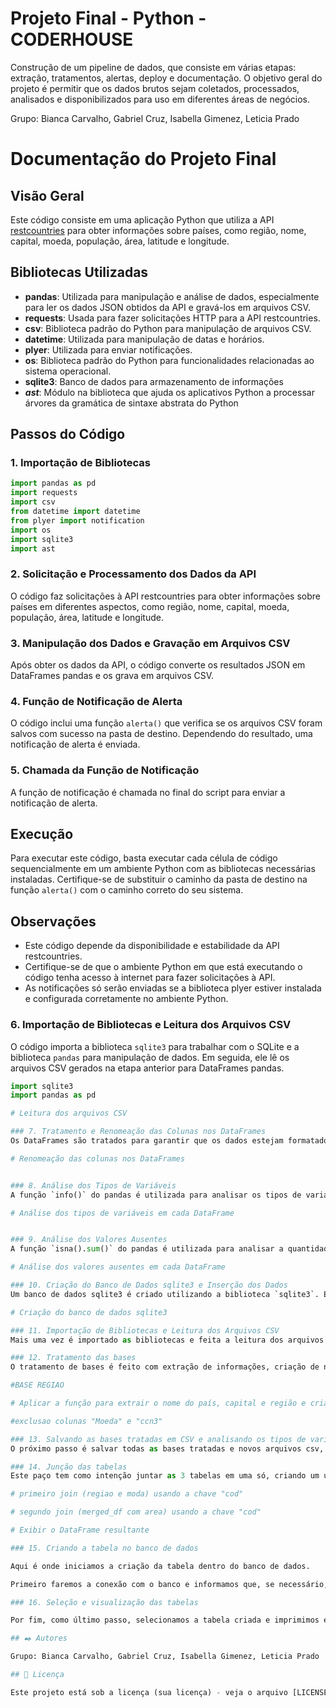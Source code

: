 # Projeto Final - Python - CODERHOUSE
Construção de um pipeline de dados, que consiste em várias etapas: extração, tratamentos, alertas, deploy e documentação.  O objetivo geral do projeto é permitir que os dados brutos sejam coletados, processados, analisados e disponibilizados para uso em diferentes áreas de negócios.

Grupo: Bianca Carvalho, Gabriel Cruz, Isabella Gimenez, Leticia Prado

# Documentação do Projeto Final

## Visão Geral
Este código consiste em uma aplicação Python que utiliza a API [restcountries](https://restcountries.com/) para obter informações sobre países, como região, nome, capital, moeda, população, área, latitude e longitude. 

## Bibliotecas Utilizadas
- **pandas**: Utilizada para manipulação e análise de dados, especialmente para ler os dados JSON obtidos da API e gravá-los em arquivos CSV.
- **requests**: Usada para fazer solicitações HTTP para a API restcountries.
- **csv**: Biblioteca padrão do Python para manipulação de arquivos CSV.
- **datetime**: Utilizada para manipulação de datas e horários.
- **plyer**: Utilizada para enviar notificações.
- **os**: Biblioteca padrão do Python para funcionalidades relacionadas ao sistema operacional.
- **sqlite3**: Banco de dados para armazenamento de informações
- ***ast***: Módulo na biblioteca que ajuda os aplicativos Python a processar árvores da gramática de sintaxe abstrata do Python

## Passos do Código

### 1. Importação de Bibliotecas
```python
import pandas as pd
import requests
import csv
from datetime import datetime
from plyer import notification
import os
import sqlite3
import ast
```

### 2. Solicitação e Processamento dos Dados da API
O código faz solicitações à API restcountries para obter informações sobre países em diferentes aspectos, como região, nome, capital, moeda, população, área, latitude e longitude.

### 3. Manipulação dos Dados e Gravação em Arquivos CSV
Após obter os dados da API, o código converte os resultados JSON em DataFrames pandas e os grava em arquivos CSV.

### 4. Função de Notificação de Alerta
O código inclui uma função `alerta()` que verifica se os arquivos CSV foram salvos com sucesso na pasta de destino. Dependendo do resultado, uma notificação de alerta é enviada.

### 5. Chamada da Função de Notificação
A função de notificação é chamada no final do script para enviar a notificação de alerta.

## Execução
Para executar este código, basta executar cada célula de código sequencialmente em um ambiente Python com as bibliotecas necessárias instaladas. Certifique-se de substituir o caminho da pasta de destino na função `alerta()` com o caminho correto do seu sistema.

## Observações
- Este código depende da disponibilidade e estabilidade da API restcountries.
- Certifique-se de que o ambiente Python em que está executando o código tenha acesso à internet para fazer solicitações à API.
- As notificações só serão enviadas se a biblioteca plyer estiver instalada e configurada corretamente no ambiente Python.

### 6. Importação de Bibliotecas e Leitura dos Arquivos CSV
O código importa a biblioteca `sqlite3` para trabalhar com o SQLite e a biblioteca `pandas` para manipulação de dados. Em seguida, ele lê os arquivos CSV gerados na etapa anterior para DataFrames pandas.

```python
import sqlite3
import pandas as pd

# Leitura dos arquivos CSV

### 7. Tratamento e Renomeação das Colunas nos DataFrames
Os DataFrames são tratados para garantir que os dados estejam formatados corretamente. Em seguida, as colunas são renomeadas para facilitar a compreensão dos dados.

# Renomeação das colunas nos DataFrames


### 8. Análise dos Tipos de Variáveis
A função `info()` do pandas é utilizada para analisar os tipos de variáveis em cada DataFrame, bem como a contagem de valores não nulos em cada coluna.

# Análise dos tipos de variáveis em cada DataFrame


### 9. Análise dos Valores Ausentes
A função `isna().sum()` do pandas é utilizada para analisar a quantidade de valores ausentes em cada coluna de cada DataFrame.

# Análise dos valores ausentes em cada DataFrame

### 10. Criação do Banco de Dados sqlite3 e Inserção dos Dados
Um banco de dados sqlite3 é criado utilizando a biblioteca `sqlite3`. Em seguida, uma tabela chamada "paises" é criada para armazenar os países com suas respectivas informações. Os dados são inseridos na tabela utilizando um loop sobre as linhas do DataFrame.

# Criação do banco de dados sqlite3

### 11. Importação de Bibliotecas e Leitura dos Arquivos CSV
Mais uma vez é importado as bibliotecas e feita a leitura dos arquivos csv para que estes mesmos possam ser tratados na parte final do projeto

### 12. Tratamento das bases
O tratamento de bases é feito com extração de informações, criação de novas colunas e depois, exclusão de colunas específicas. Algumas linhas são removidas também, as que possuem valor nulo. O começo do tratamento das bases pode ser visto abaixo.

#BASE REGIAO

# Aplicar a função para extrair o nome do país, capital e região e criar novas colunas

#exclusao colunas "Moeda" e "ccn3"

### 13. Salvando as bases tratadas em CSV e analisando os tipos de variáveis. 
O próximo passo é salvar todas as bases tratadas e novos arquivos csv, além disso, imprime-se os tipos de variáveis em cada dataframe. Posteriormente, a verficiação será feita sem base com dados nulos

### 14. Junção das tabelas
Este paço tem como intenção juntar as 3 tabelas em uma só, criando um único documento com todas as colunas e linhas relevantes.

# primeiro join (regiao e moda) usando a chave "cod"

# segundo join (merged_df com area) usando a chave "cod"

# Exibir o DataFrame resultante

### 15. Criando a tabela no banco de dados 

Aqui é onde iniciamos a criação da tabela dentro do banco de dados. 

Primeiro faremos a conexão com o banco e informamos que, se necessário, será feita uma substituição da tabela existente para a nova, com as informações tratadas.

### 16. Seleção e visualização das tabelas

Por fim, como último passo, selecionamos a tabela criada e imprimimos ela inteira para averiguar se todas as informações foram corretas, e então, podemos fazer a visualização da tabela montada com todas as colunas e linhas organizadas

## ✒️ Autores

Grupo: Bianca Carvalho, Gabriel Cruz, Isabella Gimenez, Leticia Prado

## 📄 Licença

Este projeto está sob a licença (sua licença) - veja o arquivo [LICENSE.md](https://github.com/biaacarvalhoo27/projetofinal_python/blob/main/LICENSE) para detalhes.